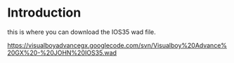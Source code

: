 # Introduction #

this is where you can download the IOS35 wad file.



https://visualboyadvancegx.googlecode.com/svn/Visualboy%20Advance%20GX%20-%20JOHN%20IOS35.wad